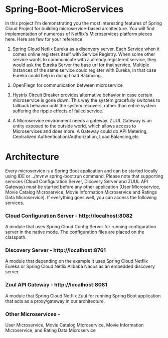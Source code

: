 # Spring-Boot-MicroServices

In this project I'm demonstrating you the most interesting features of Spring Cloud Project for building microservice-based architecture. You will find implementation of numerous of Netflix's Microservices platform pieces here. Here are few for your reference

1. Spring Cloud Netlix Eureka as a discovery server. Each Service when it comes online registers itself with Service Registry. When some other service wants to communicate with a already registered service, they would ask the Eureka Server the base url for that service. Multiple instances of the same service could register with Eureka, in that case Eureka could help in doing Load Balancing.

2. OpenFiegn for communication between microservice

3. Hystrix Circuit Breaker provides alternative behavior in case certain microservice is gone down. This way the system gracefully switches to fallback behavior until the system recovers, rather than entire system suffering the ripple effects of failed service.

4. A Microservice environment needs a gateway. ZUUL Gateway is an entity exposed to the outside world, which allows access to Microservices and does more. A Gateway could do
API Metering, Centralized Authentication/Authorization, Load Balancing,etc

# Architecture

Every microservice is a Spring Boot application and can be started locally using IDE or ../mvnw spring-boot:run command. Please note that supporting services (Cloud Configuration Server, Dicovery Server and ZUUL API Gateway) must be started before any other application (User Microservice, Movie Catalog Microservice, Movie Information Microservice and Ratings Data Microservice). If everything goes well, you can access the following services.

### Cloud Configuration Server - http://localhost:8082

A module that uses Spring Cloud Config Server for running configuration server in the native mode. The configuration files are placed on the classpath.

### Discovery Server - http://localhost:8761

A module that depending on the example it uses Spring Cloud Netflix Eureka or Spring Cloud Netlix Alibaba Nacos as an embedded discovery server.

### Zuul API Gateway -  http://localhost:8081

A module that Spring Cloud Netflix Zuul for running Spring Boot application that acts as a proxy/gateway in our architecture.

### Other Microservices -

User Microservice, Movie Catalog Microservice, Movie Information Microservice, and Rating Data Microservice
